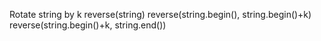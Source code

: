 Rotate string by k
reverse(string)
reverse(string.begin(), string.begin()+k)
reverse(string.begin()+k, string.end())
